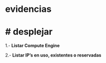 # evidencias 
# # desplejar 


1.- **Listar Compute Engine**


2.- **Listar IP’s en uso, existentes o reservadas**